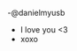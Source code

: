 -@danielmyusb
- I love you <3
- xoxo

<!---
danielmyusb/danielmyusb is a ✨ special ✨ repository because its `README.md` (this file) appears on your GitHub profile.
You can click the Preview link to take a look at your changes.
--->
